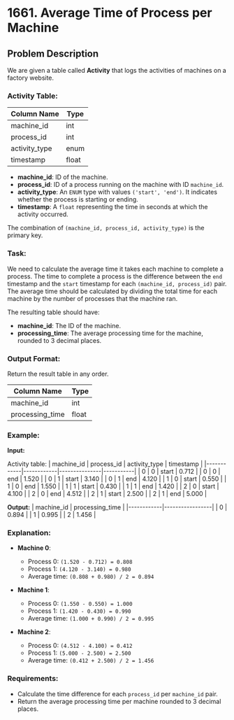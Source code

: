 # 1661. Average Time of Process per Machine

## Problem Description

We are given a table called **Activity** that logs the activities of machines on a factory website.

### Activity Table:

| Column Name   | Type  |
| ------------- | ----- |
| machine_id    | int   |
| process_id    | int   |
| activity_type | enum  |
| timestamp     | float |

- **machine_id**: ID of the machine.
- **process_id**: ID of a process running on the machine with ID `machine_id`.
- **activity_type**: An `ENUM` type with values `('start', 'end')`. It indicates whether the process is starting or ending.
- **timestamp**: A `float` representing the time in seconds at which the activity occurred.

The combination of `(machine_id, process_id, activity_type)` is the primary key.

### Task:

We need to calculate the average time it takes each machine to complete a process. The time to complete a process is the difference between the `end` timestamp and the `start` timestamp for each `(machine_id, process_id)` pair. The average time should be calculated by dividing the total time for each machine by the number of processes that the machine ran.

The resulting table should have:

- **machine_id**: The ID of the machine.
- **processing_time**: The average processing time for the machine, rounded to 3 decimal places.

### Output Format:

Return the result table in any order.

| Column Name     | Type  |
| --------------- | ----- |
| machine_id      | int   |
| processing_time | float |

### Example:

**Input:**

Activity table:
| machine_id | process_id | activity_type | timestamp |
|------------|------------|---------------|-----------|
| 0 | 0 | start | 0.712 |
| 0 | 0 | end | 1.520 |
| 0 | 1 | start | 3.140 |
| 0 | 1 | end | 4.120 |
| 1 | 0 | start | 0.550 |
| 1 | 0 | end | 1.550 |
| 1 | 1 | start | 0.430 |
| 1 | 1 | end | 1.420 |
| 2 | 0 | start | 4.100 |
| 2 | 0 | end | 4.512 |
| 2 | 1 | start | 2.500 |
| 2 | 1 | end | 5.000 |

**Output:**
| machine_id | processing_time |
|------------|-----------------|
| 0 | 0.894 |
| 1 | 0.995 |
| 2 | 1.456 |

### Explanation:

- **Machine 0**:
  - Process 0: `(1.520 - 0.712) = 0.808`
  - Process 1: `(4.120 - 3.140) = 0.980`
  - Average time: `(0.808 + 0.980) / 2 = 0.894`
- **Machine 1**:

  - Process 0: `(1.550 - 0.550) = 1.000`
  - Process 1: `(1.420 - 0.430) = 0.990`
  - Average time: `(1.000 + 0.990) / 2 = 0.995`

- **Machine 2**:
  - Process 0: `(4.512 - 4.100) = 0.412`
  - Process 1: `(5.000 - 2.500) = 2.500`
  - Average time: `(0.412 + 2.500) / 2 = 1.456`

### Requirements:

- Calculate the time difference for each `process_id` per `machine_id` pair.
- Return the average processing time per machine rounded to 3 decimal places.
